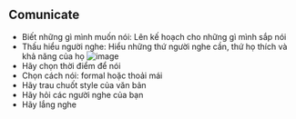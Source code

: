 ## Comunicate
- Biết những gì mình muốn nói: Lên kế hoạch cho những gì mình sắp nói
- Thấu hiểu người nghe: Hiểu những thứ người nghe cần, thứ họ thích và khả năng của họ
![image](https://user-images.githubusercontent.com/45547213/187584192-78925b51-1b7c-4e5a-a787-3b574ea0c97a.png)
- Hãy chọn thời điểm để nói
- Chọn cách nói: formal hoặc thoải mái
- Hãy trau chuốt style của văn bản
- Hãy hỏi các người nghe của bạn
- Hãy lắng nghe